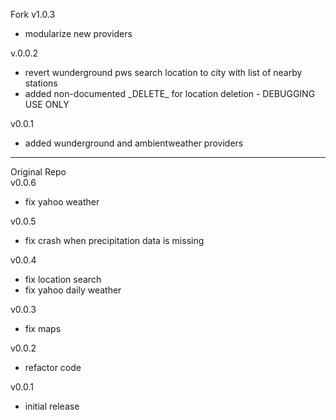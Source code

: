 Fork
v1.0.3
- modularize new providers

v.0.0.2
- revert wunderground pws search location to city with list of nearby stations
- added non-documented \_DELETE\_ for location deletion - DEBUGGING USE ONLY 

v0.0.1
- added wunderground and ambientweather providers
_________________________
Original Repo  
v0.0.6
- fix yahoo weather

v0.0.5
- fix crash when precipitation data is missing

v0.0.4
- fix location search
- fix yahoo daily weather

v0.0.3
- fix maps

v0.0.2
- refactor code

v0.0.1
- initial release
